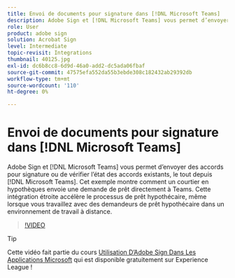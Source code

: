 ```yaml
---
title: Envoi de documents pour signature dans [!DNL Microsoft Teams]
description: Adobe Sign et [!DNL Microsoft Teams] vous permet d’envoyer des accords pour signature ou de vérifier l’état des accords existants, le tout depuis [!DNL Microsoft Teams]
role: User
product: adobe sign
solution: Acrobat Sign
level: Intermediate
topic-revisit: Integrations
thumbnail: 40125.jpg
exl-id: dc6b8cc8-6d9d-46a0-add2-dc5ada06fbaf
source-git-commit: 47575efa552da55b3ebde308c182432ab29392db
workflow-type: tm+mt
source-wordcount: '110'
ht-degree: 0%

---
```


# Envoi de documents pour signature dans [!DNL Microsoft Teams]

Adobe Sign et [!DNL Microsoft Teams] vous permet d’envoyer des accords pour signature ou de vérifier l’état des accords existants, le tout depuis [!DNL Microsoft Teams]. Cet exemple montre comment un courtier en hypothèques envoie une demande de prêt directement à Teams. Cette intégration étroite accélère le processus de prêt hypothécaire, même lorsque vous travaillez avec des demandeurs de prêt hypothécaire dans un environnement de travail à distance.

>[!VIDEO](https://video.tv.adobe.com/v/40125?hidetitle=true)

>[!TIP]
>
>Cette vidéo fait partie du cours [Utilisation D’Adobe Sign Dans Les Applications Microsoft](https://experienceleague.adobe.com/?recommended=Sign-U-1-2020.2) qui est disponible gratuitement sur Experience League !
